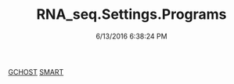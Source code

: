 ﻿---
title: RNA_seq.Settings.Programs
date: 6/13/2016 6:38:24 PM
---

[GCHOST](T-RNA_seq.Settings.Programs.GCHOST.html)
[SMART](T-RNA_seq.Settings.Programs.SMART.html)
